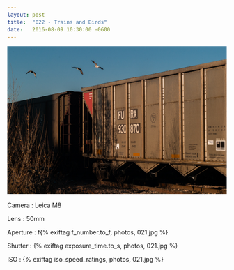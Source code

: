 ```yaml
---
layout: post
title:  "022 - Trains and Birds"
date:   2016-08-09 10:30:00 -0600
---
```


![022 - Trains and Birds](/photos/022.jpg)

Camera
: Leica M8

Lens
: 50mm

Aperture
: f{% exiftag f_number.to_f, photos, 021.jpg %}

Shutter
: {% exiftag exposure_time.to_s, photos, 021.jpg %}

ISO
: {% exiftag iso_speed_ratings, photos, 021.jpg %}

